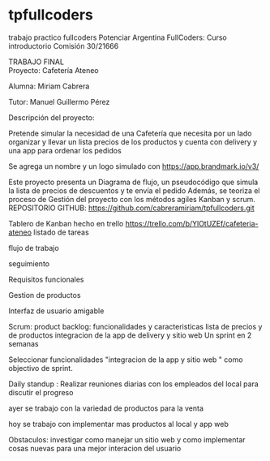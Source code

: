 # tpfullcoders
trabajo practico fullcoders
Potenciar Argentina
FullCoders: Curso introductorio
Comisión 30/21666

TRABAJO FINAL     
Proyecto: Cafetería Ateneo

Alumna: Miriam Cabrera

Tutor: Manuel Guillermo Pérez

Descripción del proyecto:

Pretende simular la necesidad de una Cafetería que necesita por un lado organizar y llevar un lista precios de los productos y cuenta con delivery y una app para ordenar los pedidos 

Se agrega un nombre y un logo simulado con https://app.brandmark.io/v3/
 
Este proyecto presenta un Diagrama de flujo, un pseudocódigo que simula la lista de precios de descuentos y te envía el pedido Además, se teoriza el proceso de Gestión del proyecto con los métodos agiles Kanban y scrum.
  REPOSITORIO GITHUB: https://github.com/cabreramiriam/tpfullcoders.git

 Tablero de Kanban hecho en trello https://trello.com/b/YlOtUZEf/cafeteria-ateneo
listado de tareas 

flujo de trabajo 

seguimiento 

Requisitos funcionales 

Gestion de productos 

Interfaz de usuario amigable 

Scrum:
product backlog: funcionalidades y caracteristicas 
lista de precios y de productos integracion de la app de delivery y sitio web
Un sprint en 2 semanas

Seleccionar funcionalidades "integracion de la app y sitio web " como objectivo de sprint.

Daily standup : Realizar reuniones diarias con los empleados del local para discutir el progreso 

ayer se trabajo con la variedad de productos para la venta 

hoy se trabajo con implementar mas productos al local y app web 

Obstaculos: investigar como manejar un sitio web y como implementar cosas nuevas para una mejor interacion del usuario 
